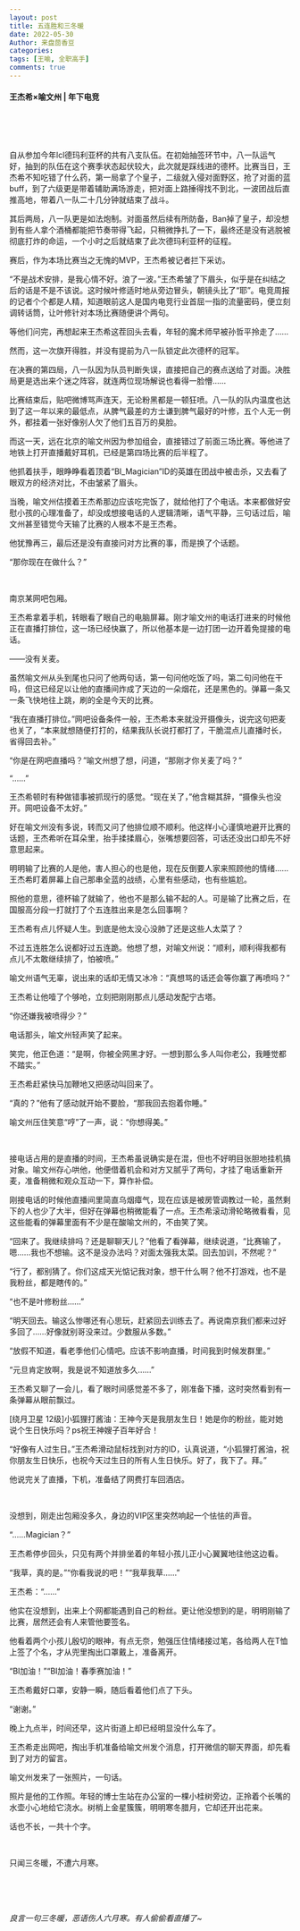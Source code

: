 ```yaml
---
layout: post
title: 五连胜和三冬暖
date: 2022-05-30
Author: 来盘茴香豆
categories: 
tags: [王喻, 全职高手]
comments: true
---
```





#### 王杰希×喻文州 | 年下电竞

<br/><br/><br/>


自从参加今年lcl德玛利亚杯的共有八支队伍。在初始抽签环节中，八一队运气好，抽到的队伍在这个赛季状态起伏较大，此次就是踩线进的德杯。比赛当日，王杰希不知吃错了什么药，第一局拿了个皇子，二级就入侵对面野区，抢了对面的蓝buff，到了六级更是带着辅助满场游走，把对面上路捶得找不到北，一波团战后直推高地，带着八一队二十几分钟就结束了战斗。

其后两局，八一队更是如法炮制。对面虽然后续有所防备，Ban掉了皇子，却没想到有些人拿个酒桶都能把节奏带得飞起，只稍微挣扎了一下，最终还是没有逃脱被彻底打炸的命运，一个小时之后就结束了此次德玛利亚杯的征程。

赛后，作为本场比赛当之无愧的MVP，王杰希被记者拦下采访。

“不是战术安排，是我心情不好。浪了一波。”王杰希皱了下眉头，似乎是在纠结之后的话是不是不该说。这时候叶修适时地从旁边冒头，朝镜头比了“耶”。电竞周报的记者个个都是人精，知道眼前这人是国内电竞行业首屈一指的流量密码，便立刻调转话筒，让叶修针对本场比赛随便讲个两句。

等他们问完，再想起来王杰希这茬回头去看，年轻的魔术师早被孙哲平拎走了……

然而，这一次旗开得胜，并没有提前为八一队锁定此次德杯的冠军。

在决赛的第四局，八一队因为队员判断失误，直接把自己的赛点送给了对面。决胜局更是选出来个迷之阵容，就连两位现场解说也看得一脸懵……

比赛结束后，贴吧微博骂声连天，无论粉黑都是一顿狂喷。八一队的队内温度也达到了这一年以来的最低点，从脾气最差的方士谦到脾气最好的叶修，五个人无一例外，都挂着一张好像别人欠了他们五百万的臭脸。

而这一天，远在北京的喻文州因为参加组会，直接错过了前面三场比赛。等他进了地铁上打开直播戴好耳机，已经是第四场比赛的后半程了。

他抓着扶手，眼睁睁看着顶着“BI_Magician”ID的英雄在团战中被击杀，又去看了眼双方的经济对比，不由皱紧了眉头。

当晚，喻文州估摸着王杰希那边应该吃完饭了，就给他打了个电话。本来都做好安慰小孩的心理准备了，却没成想接电话的人逻辑清晰，语气平静，三句话过后，喻文州甚至错觉今天输了比赛的人根本不是王杰希。

他犹豫再三，最后还是没有直接问对方比赛的事，而是换了个话题。

“那你现在在做什么？”

<br/>

南京某网吧包厢。

王杰希拿着手机，转眼看了眼自己的电脑屏幕。刚才喻文州的电话打进来的时候他正在直播打排位，这一场已经快赢了，所以他基本是一边打团一边开着免提接的电话。

——没有关麦。

虽然喻文州从头到尾也只问了他两句话，第一句问他吃饭了吗，第二句问他在干吗，但这已经足以让他的直播间炸成了天边的一朵烟花，还是黑色的。弹幕一条又一条飞快地往上跳，刷的全是今天的比赛。

“我在直播打排位。”网吧设备条件一般，王杰希本来就没开摄像头，说完这句把麦也关了，“本来就想随便打打的，结果我队长说打都打了，干脆混点儿直播时长，省得回去补。”

“你是在网吧直播吗？”喻文州想了想，问道，“那刚才你关麦了吗？”

“……”

王杰希顿时有种做错事被抓现行的感觉。“现在关了，”他含糊其辞，“摄像头也没开。网吧设备不太好。”

好在喻文州没有多说，转而又问了他排位顺不顺利。他这样小心谨慎地避开比赛的话题，王杰希听在耳朵里，抬手揉揉眉心，张嘴想要回答，可话还没出口却先不好意思起来。

明明输了比赛的人是他，害人担心的也是他，现在反倒要人家来照顾他的情绪……王杰希盯着屏幕上自己那串全蓝的战绩，心里有些感动，也有些尴尬。

照他的意思，德杯输了就输了，他也不是那么输不起的人。可是输了比赛之后，在国服高分段一打就打了个五连胜出来是怎么回事啊？

王杰希有点儿怀疑人生。到底是他太没心没肺了还是这些人太菜了？

不过五连胜怎么说都好过五连跪。他想了想，对喻文州说：“顺利，顺利得我都有点儿不太敢继续排了，怕被喷。”

喻文州语气无辜，说出来的话却无情又冰冷：“真想骂的话还会等你赢了再喷吗？”

王杰希让他噎了个够呛，立刻把刚刚那点儿感动发配宁古塔。

“你还嫌我被喷得少？”

电话那头，喻文州轻声笑了起来。

笑完，他正色道：“是啊，你被全网黑才好。一想到那么多人叫你老公，我睡觉都不踏实。”

王杰希赶紧快马加鞭地又把感动叫回来了。

“真的？”他有了感动就开始不要脸，“那我回去抱着你睡。”

喻文州压住笑意“哼”了一声，说：“你想得美。”

<br/>

接电话占用的是直播的时间，王杰希虽说确实是在混，但也不好明目张胆地挂机搞对象。喻文州存心哄他，他便借着机会和对方又腻乎了两句，才挂了电话重新开麦，准备稍微和观众互动一下，算作补偿。

刚接电话的时候他直播间里简直乌烟瘴气，现在应该是被房管调教过一轮，虽然剩下的人也少了大半，但好在弹幕也稍微能看了一点。王杰希滚动滑轮略微看看，见这些能看的弹幕里面有不少是在酸喻文州的，不由笑了笑。

“回来了。我继续排吗？还是聊聊天儿？”他看了看弹幕，继续说道，“比赛输了，嗯……我也不想输。这不是没办法吗？对面太强我太菜。回去加训，不然呢？”

“行了，都别猜了。你们这成天光惦记我对象，想干什么啊？他不打游戏，也不是我粉丝，都是瞎传的。”

“也不是叶修粉丝……”

“明天回去。输这么惨哪还有心思玩，赶紧回去训练去了。再说南京我们都来过好多回了……好像就别哥没来过。少数服从多数。”

“放假不知道，看老季他们心情吧。应该不影响直播，时间我到时候发群里。”

“元旦肯定放啊，我是说不知道放多久……”

王杰希又聊了一会儿，看了眼时间感觉差不多了，刚准备下播，这时突然看到有一条弹幕从眼前飘过。

[绕月卫星 12级]小狐狸打酱油：王神今天是我朋友生日！她是你的粉丝，能对她说个生日快乐吗？ps祝王神嫂子百年好合！

“好像有人过生日。”王杰希滑动鼠标找到对方的ID，认真说道，“小狐狸打酱油，祝你朋友生日快乐，也祝今天过生日的所有人生日快乐。好了，我下了。拜。”

他说完关了直播，下机，准备结了网费打车回酒店。

<br/>

没想到，刚走出包厢没多久，身边的VIP区里突然响起一个怯怯的声音。

“……Magician？”

王杰希停步回头，只见有两个并排坐着的年轻小孩儿正小心翼翼地往他这边看。

“我草，真的是。”“你看我说的吧！”“我草我草……”

王杰希：“……”

他实在没想到，出来上个网都能遇到自己的粉丝。更让他没想到的是，明明刚输了比赛，居然还会有人来管他要签名。

他看着两个小孩儿殷切的眼神，有点无奈，勉强压住情绪接过笔，各给两人在T恤上签了个名，才从兜里掏出口罩戴上，准备离开。

“BI加油！”“BI加油！春季赛加油！”

王杰希戴好口罩，安静一瞬，随后看着他们点了下头。

“谢谢。”

晚上九点半，时间还早，这片街道上却已经明显没什么车了。

王杰希走出网吧，掏出手机准备给喻文州发个消息，打开微信的聊天界面，却先看到了对方的留言。

喻文州发来了一张照片，一句话。

照片是他的工作照。年轻的博士生站在办公室的一棵小桂树旁边，正拎着个长嘴的水壶小心地给它浇水。树梢上金星簇簇，明明寒冬腊月，它却还开出花来。

话也不长，一共十个字。

<br/>

只闻三冬暖，不遭六月寒。

<br/><br/><br/>





*良言一句三冬暖，恶语伤人六月寒。有人偷偷看直播了~*

<br/><br/><br/>

